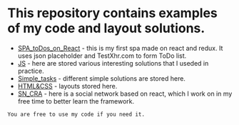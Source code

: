 # This repository contains examples of my code and layout solutions. 

 - [SPA_toDos_on_React](https://github.com/a100spokes/shag2820/tree/master/SPA_toDos_on_React) - this is my first spa made on react and redux. It uses json  placeholder and TestXhr.com to form ToDo list.
 - [JS](https://github.com/a100spokes/shag2820/tree/master/JS) - here are stored various interesting solutions that I useded in practice.
 - [Simple_tasks](https://github.com/a100spokes/shag2820/tree/master/JS/Simple_tasks) - different simple solutions are stored here.
 - [HTML&CSS](https://github.com/a100spokes/shag2820/tree/master/HTML%26CSS) - layouts stored here.
 - [SN_CRA](https://github.com/a100spokes/shag2820/tree/master/SN_CRA) - here is a social network based on react, which I work on in my free time to better learn the framework.
 
 

```
You are free to use my code if you need it.
```
